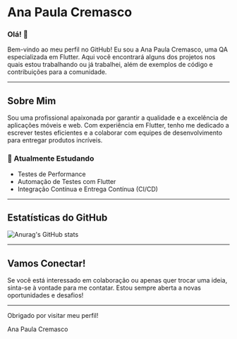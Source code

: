 # Ana Paula Cremasco

### Olá! 👋

Bem-vindo ao meu perfil no GitHub! Eu sou a Ana Paula Cremasco, uma QA especializada em Flutter. Aqui você encontrará alguns dos projetos nos quais estou trabalhando ou já trabalhei, além de exemplos de código e contribuições para a comunidade.

---

## Sobre Mim

Sou uma profissional apaixonada por garantir a qualidade e a excelência de aplicações móveis e web. Com experiência em Flutter, tenho me dedicado a escrever testes eficientes e a colaborar com equipes de desenvolvimento para entregar produtos incríveis.

### 🌱 Atualmente Estudando

- Testes de Performance
- Automação de Testes com Flutter
- Integração Contínua e Entrega Contínua (CI/CD)

---

## Estatísticas do GitHub

![Anurag's GitHub stats](https://github-readme-stats.vercel.app/api?username=anacremasco&show_icons=true&theme=radical)

---

## Vamos Conectar!

Se você está interessado em colaboração ou apenas quer trocar uma ideia, sinta-se à vontade para me contatar. Estou sempre aberta a novas oportunidades e desafios!

---

Obrigado por visitar meu perfil!

Ana Paula Cremasco
